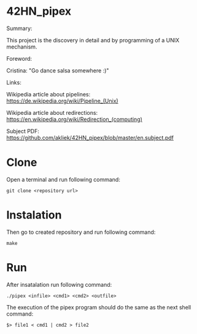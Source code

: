 # 42HN_pipex
Summary:

This project is the discovery in detail and by programming of a UNIX mechanism.

Foreword:

Cristina: "Go dance salsa somewhere :)"

Links:

Wikipedia article about pipelines: https://de.wikipedia.org/wiki/Pipeline_(Unix)

Wikipedia article about redirections: https://en.wikipedia.org/wiki/Redirection_(computing)

Subject PDF: https://github.com/akliek/42HN_pipex/blob/master/en.subject.pdf

# Clone
Open a terminal and run following command:
```
git clone <repository url>
```
# Instalation
Then go to created repository and run following command:
```
make
```
# Run
After insatalation run following command:
```
./pipex <infile> <cmd1> <cmd2> <outfile>
```
The execution of the pipex program should do the same as the next shell command:
```
$> file1 < cmd1 | cmd2 > file2
```
